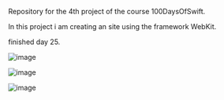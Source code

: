 Repository for the 4th project of the course 100DaysOfSwift. 

In this project i am creating an site using the framework WebKit.

finished day 25. 


![image](https://user-images.githubusercontent.com/122572631/235954509-775c1065-a2ca-45de-941a-9be6e26adfe3.png)


![image](https://user-images.githubusercontent.com/122572631/235954155-7b0f50bf-36a7-4e7b-bcbe-9da14e6f1e46.png)


![image](https://user-images.githubusercontent.com/122572631/235954302-cb5e3314-ced0-458d-9544-b586e51a184e.png)


